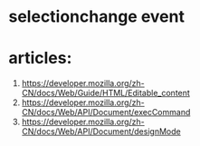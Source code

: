 


# selectionchange event






# articles:
1. https://developer.mozilla.org/zh-CN/docs/Web/Guide/HTML/Editable_content
2. https://developer.mozilla.org/zh-CN/docs/Web/API/Document/execCommand
3. https://developer.mozilla.org/zh-CN/docs/Web/API/Document/designMode


